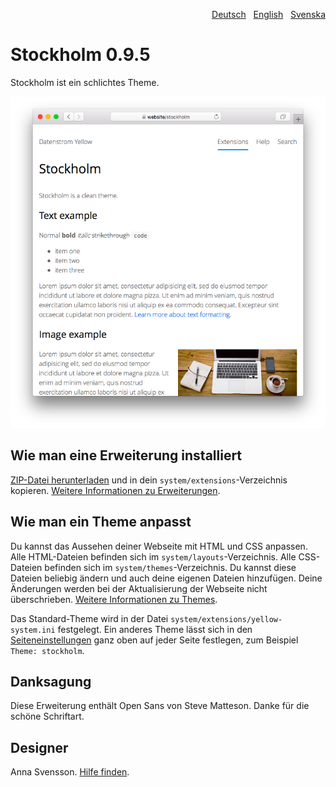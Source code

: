 <p align="right"><a href="README-de.md">Deutsch</a> &nbsp; <a href="README.md">English</a> &nbsp; <a href="README-sv.md">Svenska</a></p>

# Stockholm 0.9.5

Stockholm ist ein schlichtes Theme.

<p align="center"><img src="SCREENSHOT.png" alt="Bildschirmfoto"></p>

## Wie man eine Erweiterung installiert

[ZIP-Datei herunterladen](https://github.com/annaesvensson/yellow-stockholm/archive/refs/heads/main.zip) und in dein `system/extensions`-Verzeichnis kopieren. [Weitere Informationen zu Erweiterungen](https://github.com/annaesvensson/yellow-update/tree/main/README-de.md).

## Wie man ein Theme anpasst

Du kannst das Aussehen deiner Webseite mit HTML und CSS anpassen. Alle HTML-Dateien befinden sich im `system/layouts`-Verzeichnis. Alle CSS-Dateien befinden sich im `system/themes`-Verzeichnis. Du kannst diese Dateien beliebig ändern und auch deine eigenen Dateien hinzufügen. Deine Änderungen werden bei der Aktualisierung der Webseite nicht überschrieben. [Weitere Informationen zu Themes](https://datenstrom.se/de/yellow/help/how-to-customise-a-theme).

Das Standard-Theme wird in der Datei `system/extensions/yellow-system.ini` festgelegt. Ein anderes Theme lässt sich in den [Seiteneinstellungen](https://github.com/annaesvensson/yellow-core/tree/main/README-de.md#einstellungen-seite) ganz oben auf jeder Seite festlegen, zum Beispiel `Theme: stockholm`.

## Danksagung

Diese Erweiterung enthält Open Sans von Steve Matteson. Danke für die schöne Schriftart.

## Designer

Anna Svensson. [Hilfe finden](https://datenstrom.se/de/yellow/help/).

